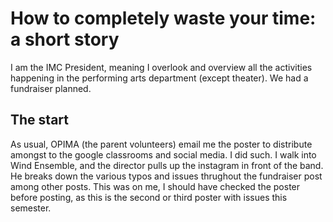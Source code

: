 # How to completely waste your time: a short story
I am the IMC President, meaning I overlook and overview all the activities happening in the performing arts department (except theater). We had a fundraiser planned. 

## The start
As usual, OPIMA (the parent volunteers) email me the poster to distribute amongst to the google classrooms and social media. I did such. I walk into Wind Ensemble, and the director pulls up the instagram in front of the band. 
He breaks down the various typos and issues thrughout the fundraiser post among other posts. This was on me, I should have checked the poster before posting, as this is the second or third poster with issues this semester. 

## 

